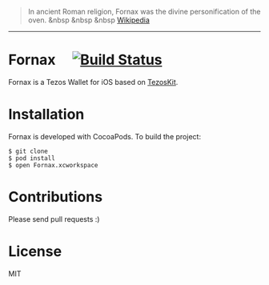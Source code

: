 > In ancient Roman religion, Fornax was the divine personification of the oven.
&nbsp &nbsp &nbsp [Wikipedia](https://en.wikipedia.org/wiki/Fornax_(mythology))

---

# Fornax &nbsp;&nbsp;&nbsp; [![Build Status](https://travis-ci.org/keefertaylor/Fornax.svg?branch=master)](https://travis-ci.org/keefertaylor/Fornax)

Fornax is a Tezos Wallet for iOS based on [TezosKit](https://github.com/keefertaylor/TezosKit).

# Installation

Fornax is developed with CocoaPods. To build the project:

```shell
$ git clone
$ pod install
$ open Fornax.xcworkspace
```

# Contributions

Please send pull requests :) 

# License

MIT
